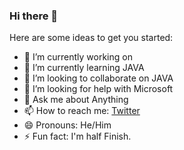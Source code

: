 ### Hi there 👋

<!--
**nitishjeet7/nitishjeet7** is a ✨ _special_ ✨ repository because its `README.md` (this file) appears on your GitHub profile.
-->

Here are some ideas to get you started:

- 🔭 I’m currently working on 
- 🌱 I’m currently learning JAVA
- 👯 I’m looking to collaborate on JAVA
- 🤔 I’m looking for help with Microsoft
- 💬 Ask me about Anything
- 📫 How to reach me: [Twitter](hhtps://twitter.com/nitishjeet7)
- 😄 Pronouns: He/Him
- ⚡ Fun fact: I'm half Finish.

